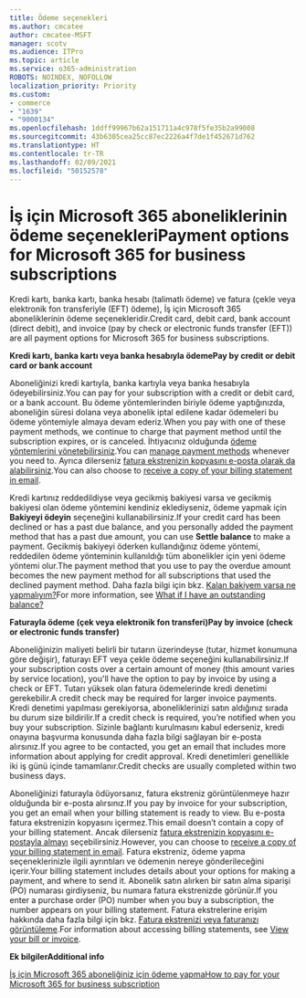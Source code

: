 ```yaml
---
title: Ödeme seçenekleri
ms.author: cmcatee
author: cmcatee-MSFT
manager: scotv
ms.audience: ITPro
ms.topic: article
ms.service: o365-administration
ROBOTS: NOINDEX, NOFOLLOW
localization_priority: Priority
ms.custom:
- commerce
- "1639"
- "9000134"
ms.openlocfilehash: 1ddff99967b62a151711a4c978f5fe35b2a99008
ms.sourcegitcommit: 43b6305cea25cc87ec2226a4f7de1f452671d762
ms.translationtype: HT
ms.contentlocale: tr-TR
ms.lasthandoff: 02/09/2021
ms.locfileid: "50152578"
---
```

# <a name="payment-options-for-microsoft-365-for-business-subscriptions"></a><span data-ttu-id="146dc-102">İş için Microsoft 365 aboneliklerinin ödeme seçenekleri</span><span class="sxs-lookup"><span data-stu-id="146dc-102">Payment options for Microsoft 365 for business subscriptions</span></span>
  
<span data-ttu-id="146dc-103">Kredi kartı, banka kartı, banka hesabı (talimatlı ödeme) ve fatura (çekle veya elektronik fon transferiyle (EFT) ödeme), İş için Microsoft 365 aboneliklerinin ödeme seçenekleridir.</span><span class="sxs-lookup"><span data-stu-id="146dc-103">Credit card, debit card, bank account (direct debit), and invoice (pay by check or electronic funds transfer (EFT)) are all payment options for Microsoft 365 for business subscriptions.</span></span>
  
<span data-ttu-id="146dc-104">**Kredi kartı, banka kartı veya banka hesabıyla ödeme**</span><span class="sxs-lookup"><span data-stu-id="146dc-104">**Pay by credit or debit card or bank account**</span></span>
  
<span data-ttu-id="146dc-105">Aboneliğinizi kredi kartıyla, banka kartıyla veya banka hesabıyla ödeyebilirsiniz.</span><span class="sxs-lookup"><span data-stu-id="146dc-105">You can pay for your subscription with a credit or debit card, or a bank account.</span></span> <span data-ttu-id="146dc-106">Bu ödeme yöntemlerinden biriyle ödeme yaptığınızda, aboneliğin süresi dolana veya abonelik iptal edilene kadar ödemeleri bu ödeme yöntemiyle almaya devam ederiz.</span><span class="sxs-lookup"><span data-stu-id="146dc-106">When you pay with one of these payment methods, we continue to charge that payment method until the subscription expires, or is canceled.</span></span> <span data-ttu-id="146dc-107">İhtiyacınız olduğunda [ödeme yöntemlerini yönetebilirsiniz](https://docs.microsoft.com/microsoft-365/commerce/billing-and-payments/manage-payment-methods).</span><span class="sxs-lookup"><span data-stu-id="146dc-107">You can [manage payment methods](https://docs.microsoft.com/microsoft-365/commerce/billing-and-payments/manage-payment-methods) whenever you need to.</span></span> <span data-ttu-id="146dc-108">Ayrıca dilerseniz [fatura ekstrenizin kopyasını e-posta olarak da alabilirsiniz](https://docs.microsoft.com/microsoft-365/commerce/billing-and-payments/view-your-bill-or-invoice#receive-a-copy-of-your-billing-statement-in-email).</span><span class="sxs-lookup"><span data-stu-id="146dc-108">You can also choose to [receive a copy of your billing statement in email](https://docs.microsoft.com/microsoft-365/commerce/billing-and-payments/view-your-bill-or-invoice#receive-a-copy-of-your-billing-statement-in-email).</span></span>

<span data-ttu-id="146dc-109">Kredi kartınız reddedildiyse veya gecikmiş bakiyesi varsa ve gecikmiş bakiyesi olan ödeme yöntemini kendiniz eklediyseniz, ödeme yapmak için **Bakiyeyi ödeyin** seçeneğini kullanabilirsiniz.</span><span class="sxs-lookup"><span data-stu-id="146dc-109">If your credit card has been declined or has a past due balance, and you personally added the payment method that has a past due amount, you can use **Settle balance** to make a payment.</span></span> <span data-ttu-id="146dc-110">Gecikmiş bakiyeyi öderken kullandığınız ödeme yöntemi, reddedilen ödeme yönteminin kullanıldığı tüm abonelikler için yeni ödeme yöntemi olur.</span><span class="sxs-lookup"><span data-stu-id="146dc-110">The payment method that you use to pay the overdue amount becomes the new payment method for all subscriptions that used the declined payment method.</span></span> <span data-ttu-id="146dc-111">Daha fazla bilgi için bkz. [Kalan bakiyem varsa ne yapmalıyım?](https://docs.microsoft.com/microsoft-365/commerce/billing-and-payments/pay-for-your-subscription#what-if-i-have-an-outstanding-balance)</span><span class="sxs-lookup"><span data-stu-id="146dc-111">For more information, see [What if I have an outstanding balance?](https://docs.microsoft.com/microsoft-365/commerce/billing-and-payments/pay-for-your-subscription#what-if-i-have-an-outstanding-balance)</span></span>

<span data-ttu-id="146dc-112">**Faturayla ödeme (çek veya elektronik fon transferi)**</span><span class="sxs-lookup"><span data-stu-id="146dc-112">**Pay by invoice (check or electronic funds transfer)**</span></span>
  
<span data-ttu-id="146dc-113">Aboneliğinizin maliyeti belirli bir tutarın üzerindeyse (tutar, hizmet konumuna göre değişir), faturayı EFT veya çekle ödeme seçeneğini kullanabilirsiniz.</span><span class="sxs-lookup"><span data-stu-id="146dc-113">If your subscription costs over a certain amount of money (this amount varies by service location), you'll have the option to pay by invoice by using a check or EFT.</span></span> <span data-ttu-id="146dc-114">Tutarı yüksek olan fatura ödemelerinde kredi denetimi gerekebilir.</span><span class="sxs-lookup"><span data-stu-id="146dc-114">A credit check may be required for larger invoice payments.</span></span> <span data-ttu-id="146dc-115">Kredi denetimi yapılması gerekiyorsa, aboneliklerinizi satın aldığınız sırada bu durum size bildirilir.</span><span class="sxs-lookup"><span data-stu-id="146dc-115">If a credit check is required, you’re notified when you buy your subscription.</span></span> <span data-ttu-id="146dc-116">Sizinle bağlantı kurulmasını kabul ederseniz, kredi onayına başvurma konusunda daha fazla bilgi sağlayan bir e-posta alırsınız.</span><span class="sxs-lookup"><span data-stu-id="146dc-116">If you agree to be contacted, you get an email that includes more information about applying for credit approval.</span></span> <span data-ttu-id="146dc-117">Kredi denetimleri genellikle iki iş günü içinde tamamlanır.</span><span class="sxs-lookup"><span data-stu-id="146dc-117">Credit checks are usually completed within two business days.</span></span>

<span data-ttu-id="146dc-118">Aboneliğinizi faturayla ödüyorsanız, fatura ekstreniz görüntülenmeye hazır olduğunda bir e-posta alırsınız.</span><span class="sxs-lookup"><span data-stu-id="146dc-118">If you pay by invoice for your subscription, you get an email when your billing statement is ready to view.</span></span> <span data-ttu-id="146dc-119">Bu e-posta fatura ekstrenizin kopyasını içermez.</span><span class="sxs-lookup"><span data-stu-id="146dc-119">This email doesn’t contain a copy of your billing statement.</span></span> <span data-ttu-id="146dc-120">Ancak dilerseniz [fatura ekstrenizin kopyasını e-postayla almayı](https://docs.microsoft.com/microsoft-365/commerce/billing-and-payments/view-your-bill-or-invoice#receive-a-copy-of-your-billing-statement-in-email) seçebilirsiniz.</span><span class="sxs-lookup"><span data-stu-id="146dc-120">However, you can choose to [receive a copy of your billing statement in email](https://docs.microsoft.com/microsoft-365/commerce/billing-and-payments/view-your-bill-or-invoice#receive-a-copy-of-your-billing-statement-in-email).</span></span> <span data-ttu-id="146dc-121">Fatura ekstreniz, ödeme yapma seçeneklerinizle ilgili ayrıntıları ve ödemenin nereye gönderileceğini içerir.</span><span class="sxs-lookup"><span data-stu-id="146dc-121">Your billing statement includes details about your options for making a payment, and where to send it.</span></span> <span data-ttu-id="146dc-122">Abonelik satın alırken bir satın alma siparişi (PO) numarası girdiyseniz, bu numara fatura ekstrenizde görünür.</span><span class="sxs-lookup"><span data-stu-id="146dc-122">If you enter a purchase order (PO) number when you buy a subscription, the number appears on your billing statement.</span></span> <span data-ttu-id="146dc-123">Fatura ekstrelerine erişim hakkında daha fazla bilgi için bkz. [Fatura ekstrenizi veya faturanızı görüntüleme](https://docs.microsoft.com/microsoft-365/commerce/billing-and-payments/view-your-bill-or-invoice).</span><span class="sxs-lookup"><span data-stu-id="146dc-123">For information about accessing billing statements, see [View your bill or invoice](https://docs.microsoft.com/microsoft-365/commerce/billing-and-payments/view-your-bill-or-invoice).</span></span>
  
<span data-ttu-id="146dc-124">**Ek bilgiler**</span><span class="sxs-lookup"><span data-stu-id="146dc-124">**Additional info**</span></span>
  
[<span data-ttu-id="146dc-125">İş için Microsoft 365 aboneliğiniz için ödeme yapma</span><span class="sxs-lookup"><span data-stu-id="146dc-125">How to pay for your Microsoft 365 for business subscription</span></span>](https://docs.microsoft.com/microsoft-365/commerce/billing-and-payments/pay-for-your-subscription)